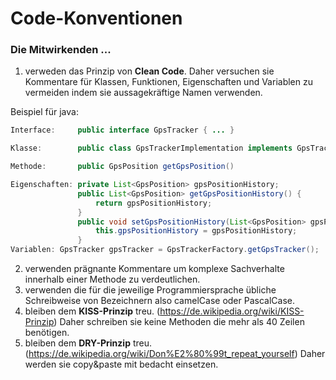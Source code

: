 # Code-Konventionen

### Die Mitwirkenden ...

1. verweden das Prinzip von **Clean Code**. Daher versuchen sie Kommentare für Klassen, Funktionen, Eigenschaften und Variablen zu vermeiden indem sie aussagekräftige Namen verwenden. 

Beispiel für java:
```java
Interface:     public interface GpsTracker { ... }

Klasse:        public class GpsTrackerImplementation implements GpsTracker { ... }

Methode:       public GpsPosition getGpsPosition()

Eigenschaften: private List<GpsPosition> gpsPositionHistory;
               public List<GpsPosition> getGpsPositionHistory() {
                   return gpsPositionHistory;
               }
               public void setGpsPositionHistory(List<GpsPosition> gpsPositionHistory) {
                   this.gpsPositionHistory = gpsPositionHistory;
               } 
Variablen: GpsTracker gpsTracker = GpsTrackerFactory.getGpsTracker();
```

2. verwenden prägnante Kommentare um komplexe Sachverhalte innerhalb einer Methode zu verdeutlichen.
3. verwenden die für die jeweilige Programmiersprache übliche Schreibweise von Bezeichnern also camelCase oder PascalCase.
4. bleiben dem **KISS-Prinzip** treu. (https://de.wikipedia.org/wiki/KISS-Prinzip) Daher schreiben sie keine Methoden die mehr als 40 Zeilen benötigen.
5. bleiben dem **DRY-Prinzip** treu. (https://de.wikipedia.org/wiki/Don%E2%80%99t_repeat_yourself) Daher werden sie copy&paste mit bedacht einsetzen.
